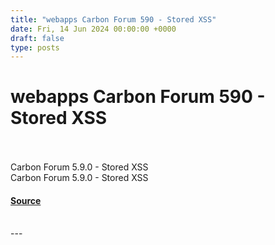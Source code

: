 ```yaml
---
title: "webapps Carbon Forum 590 - Stored XSS"
date: Fri, 14 Jun 2024 00:00:00 +0000
draft: false
type: posts
---
```

# webapps Carbon Forum 590 - Stored XSS

<br/>

<br/>
Carbon Forum 5.9.0 - Stored XSS
<br/>
Carbon Forum 5.9.0 - Stored XSS

#### [Source](https://www.exploit-db.com/exploits/52043)

<br/>
---
